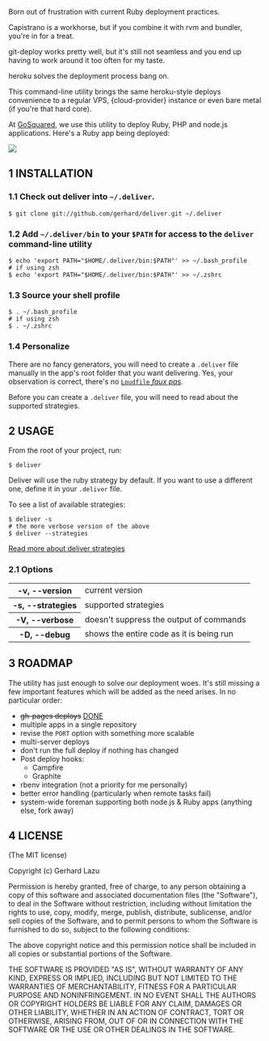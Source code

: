 Born out of frustration with current Ruby deployment practices.

Capistrano is a workhorse, but if you combine it with rvm and bundler, you're
in for a treat.

git-deploy works pretty well, but it's still not seamless and you end up having
to work around it too often for my taste.

heroku solves the deployment process bang on.

This command-line utility brings the same heroku-style deploys convenience to a
regular VPS, {cloud-provider} instance or even bare metal (if you're that hard
core).

At [GoSquared](http://www.gosquared.com/), we use this utility to deploy Ruby, PHP
and node.js applications. Here's a Ruby app being deployed:

<img src="http://c2990942.r42.cf0.rackcdn.com/deliver.png" />


## 1 INSTALLATION

### 1.1 Check out deliver into `~/.deliver`.

    $ git clone git://github.com/gerhard/deliver.git ~/.deliver

### 1.2 Add `~/.deliver/bin` to your `$PATH` for access to the `deliver` command-line utility

    $ echo 'export PATH="$HOME/.deliver/bin:$PATH"' >> ~/.bash_profile
    # if using zsh
    $ echo 'export PATH="$HOME/.deliver/bin:$PATH"' >> ~/.zshrc 

### 1.3 Source your shell profile

    $ . ~/.bash_profile
    # if using zsh
    $ . ~/.zshrc 

### 1.4 Personalize

There are no fancy generators, you will need to create a `.deliver` file
manually in the app's root folder that you want delivering. Yes, your
observation is correct, there's no [`Loudfile` *faux
pas*](http://blog.hasmanythrough.com/2011/12/1/i-heard-you-liked-files).

Before you can create a `.deliver` file, you will need to read about the
supported strategies.



## 2 USAGE

From the root of your project, run:

    $ deliver

Deliver will use the ruby strategy by default. If you want to use a different
one, define it in your `.deliver` file.

To see a list of available strategies:

    $ deliver -s
    # the more verbose version of the above
    $ deliver --strategies

[Read more about deliver strategies](deliver/tree/master/strategies)

### 2.1 Options

<table>
  <tr>
    <th>-v, --version</th>
    <td>current version</td>
  </tr>
  <tr>
    <th>-s, --strategies</th>
    <td>supported strategies</td>
  </tr>
  <tr>
    <th>-V, --verbose</th>
    <td>doesn't suppress the output of commands</td>
  </tr>
  <tr>
    <th>-D, --debug</th>
    <td>shows the entire code as it is being run</td>
  </tr>
</table>



## 3 ROADMAP

The utility has just enough to solve our deployment woes. It's still missing a
few important features which will be added as the need arises. In no particular
order:

* <del>gh-pages deploys</del> [DONE](/gerhard/deliver/commit/1cd43f7)
* multiple apps in a single repository
* revise the `PORT` option with something more scalable
* multi-server deploys
* don't run the full deploy if nothing has changed
* Post deploy hooks:
  * Campfire
  * Graphite
* rbenv integration (not a priority for me personally)
* better error handling (particularly when remote tasks fail)
* system-wide foreman supporting both node.js & Ruby apps (anything else, fork away)



## 4 LICENSE

(The MIT license)

Copyright (c) Gerhard Lazu

Permission is hereby granted, free of charge, to any person obtaining a copy of
this software and associated documentation files (the "Software"), to deal in
the Software without restriction, including without limitation the rights to
use, copy, modify, merge, publish, distribute, sublicense, and/or sell copies
of the Software, and to permit persons to whom the Software is furnished to do
so, subject to the following conditions:

The above copyright notice and this permission notice shall be included in all
copies or substantial portions of the Software.

THE SOFTWARE IS PROVIDED "AS IS", WITHOUT WARRANTY OF ANY KIND, EXPRESS OR
IMPLIED, INCLUDING BUT NOT LIMITED TO THE WARRANTIES OF MERCHANTABILITY,
FITNESS FOR A PARTICULAR PURPOSE AND NONINFRINGEMENT. IN NO EVENT SHALL THE
AUTHORS OR COPYRIGHT HOLDERS BE LIABLE FOR ANY CLAIM, DAMAGES OR OTHER
LIABILITY, WHETHER IN AN ACTION OF CONTRACT, TORT OR OTHERWISE, ARISING FROM,
OUT OF OR IN CONNECTION WITH THE SOFTWARE OR THE USE OR OTHER DEALINGS IN THE
SOFTWARE.
